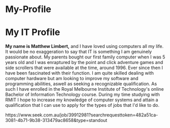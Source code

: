 # My-Profile
<!DOCTYPE html>
<html>
<body>

<h1>My IT Profile</h1>
<p><b>My name is Matthew Limbert,</b> and I have loved using computers all my life. It would be no exaggeration to say that IT is something I am genuinely passionate about. My parents bought our first family computer when I was 5 years old and I was enraptured by the point and click adventure games and side scrollers that were available at the time, around 1996. Ever since then I have been fascinated with their function. I am quite skilled dealing with computer hardware but am looking to improve my software and programming abilities, aswell as seeking a recognizable qualification. As such I have enrolled in the Royal Melbourne Institute of Technology's online Bachelor of Information Technology course. During my time studying with RMIT I hope to increase my knowledge of computer systems and attain a qualification that I can use to apply for the types of jobs that I'd like to do.</p>
<p>https://www.seek.com.au/job/39912981?searchrequesttoken=482a51ca-3081-4b71-9b38-313479ac8658&type=standout</p>

</body>
</html>
